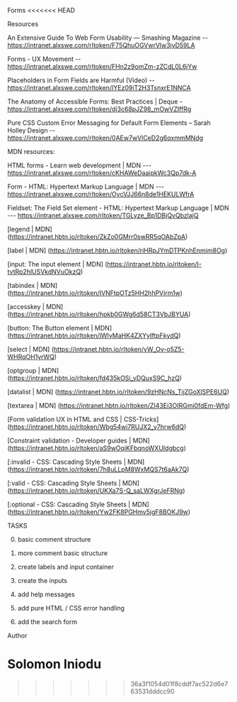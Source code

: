 Forms
<<<<<<< HEAD

Resources

An Extensive Guide To Web Form Usability — Smashing Magazine -- https://intranet.alxswe.com/rltoken/F75QhuOGVwrVlw3jyD59LA

Forms - UX Movement -- https://intranet.alxswe.com/rltoken/FHn2z9omZm-zZCdL0L6jYw

Placeholders in Form Fields are Harmful (Video) -- https://intranet.alxswe.com/rltoken/IYEz09iT2H3TsnxrE1NNCA

The Anatomy of Accessible Forms: Best Practices | Deque - https://intranet.alxswe.com/rltoken/dj3c68pJZ98_mOwVZIffRg

Pure CSS Custom Error Messaging for Default Form Elements – Sarah Holley Design -- https://intranet.alxswe.com/rltoken/0AEw7wVlCeD2g6qxmmMNdg


MDN resources:

HTML forms - Learn web development | MDN --- https://intranet.alxswe.com/rltoken/cKHAWeDaaipkWc3Qp7dk-A

Form - HTML: Hypertext Markup Language | MDN --- https://intranet.alxswe.com/rltoken/OycVJJ66n8de1HEKULWfrA

Fieldset: The Field Set element - HTML: Hypertext Markup Language | MDN --- https://intranet.alxswe.com/rltoken/TGLyze_Bp1DBjQvQbzlajQ

[legend | MDN] (https://intranet.hbtn.io/rltoken/ZkZo0GMrr0swRR5qOAbZpA)

[label | MDN] (https://intranet.hbtn.io/rltoken/riHRpJYmDTPKnhEnmim8Og)

[input: The input element | MDN] (https://intranet.hbtn.io/rltoken/I-tvtRp2hlUSVkdNVuOkzQ)

[tabindex | MDN] (https://intranet.hbtn.io/rltoken/IVNFtpOTz5HH2hhPVirm1w)

[accesskey | MDN] (https://intranet.hbtn.io/rltoken/hpkb0GWg6d58CT3VbJBYUA)

[button: The Button element | MDN] (https://intranet.hbtn.io/rltoken/lWIyMaHK4ZXYyIftpFkydQ)

[select | MDN] (https://intranet.hbtn.io/rltoken/yW_Ov-o5Z5-WHRqOH1yrWQ)

[optgroup | MDN] (https://intranet.hbtn.io/rltoken/fd435kOSi_vDQuxS9C_hzQ)

[datalist | MDN] (https://intranet.hbtn.io/rltoken/9zHNcNs_TijZGoXlSPE6UQ)

[textarea | MDN] (https://intranet.hbtn.io/rltoken/ZI43Ei3OIRGmi0fdEm-Wfg)

[Form validation UX in HTML and CSS | CSS-Tricks] (https://intranet.hbtn.io/rltoken/Wbg54wi7RUJX2_y7hrw6dQ)

[Constraint validation - Developer guides | MDN] (https://intranet.hbtn.io/rltoken/aS9wOqiKFbqnoWXUIdgbcg)

[:invalid - CSS: Cascading Style Sheets | MDN] (https://intranet.hbtn.io/rltoken/7h8uLLpM8WxMQS7t6aAk7Q)

[:valid - CSS: Cascading Style Sheets | MDN] (https://intranet.hbtn.io/rltoken/UKXa7S-Q_saLWXgrJeFRNg)

[:optional - CSS: Cascading Style Sheets | MDN] (https://intranet.hbtn.io/rltoken/Yw2FK8PGHmv5jgF8BOKJ9w)


TASKS

0. basic comment structure

1. more comment basic structure

2. create labels and input container

3. create the inputs

4. add help messages

5. add pure HTML / CSS error handling

6. add the search form

Author

Solomon Iniodu
=======
>>>>>>> 36a3f1054d01f8cddf7ac522d6e763531dddcc90
